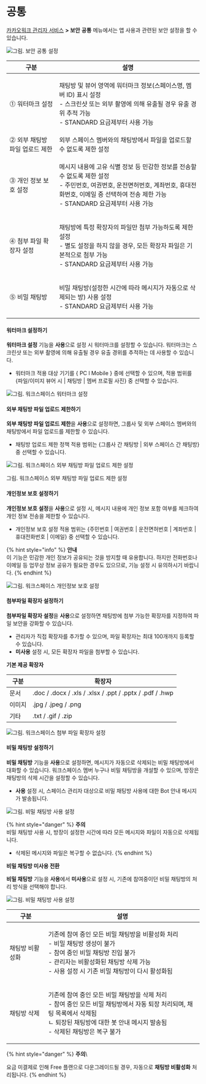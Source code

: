 # 공통

[카카오워크 관리자 서비스](https://admin.kakaowork.com/) **> 보안** **공통** 메뉴에서는 앱 사용과 관련된 보안 설정을 할 수 있습니다.

![그림. 보안 공통 설정](https://s3-us-west-2.amazonaws.com/secure.notion-static.com/427d63f1-4396-4973-b94c-05cd9b36911a/%EB%B3%B4%EC%95%88%EA%B3%B5%ED%86%B5%EC%84%A4%EC%A0%95.png)

| 구분                 | 설명                                                                                                                                     |
| ------------------ | -------------------------------------------------------------------------------------------------------------------------------------- |
| ⓵ 워터마크 설정          | <p>채팅방 및 뷰어 영역에 워터마크 정보(스페이스명, 멤버 ID) 표시 설정<br>- 스크린샷 또는 외부 촬영에 의해 유출될 경우 유출 경위 추적 가능<br>- STANDARD 요금제부터 사용 가능</p>                    |
| ⓶ 외부 채팅방 파일 업로드 제한 | 외부 스페이스 멤버와의 채팅방에서 파일을 업로드할 수 없도록 제한 설정                                                                                                |
| ⓷ 개인 정보 보호 설정      | <p>메시지 내용에 고유 식별 정보 등 민감한 정보를 전송할 수 없도록 제한 설정<br>- 주민번호, 여권번호, 운전면허번호, 계좌번호, 휴대전화번호, 이메일 중 선택하여 전송 제한 가능<br>- STANDARD 요금제부터 사용 가능</p> |
| ⓸ 첨부 파일 확장자 설정     | <p>채팅방에 특정 확장자의 파일만 첨부 가능하도록 제한 설정<br>- 별도 설정을 하지 않을 경우, 모든 확장자 파일은 기본적으로 첨부 가능<br>- STANDARD 요금제부터 사용 가능</p>                          |
| ⓹ 비밀 채팅방           | <p>비밀 채팅방(설정한 시간에 따라 메시지가 자동으로 삭제되는 방) 사용 설정<br>- STANDARD 요금제부터 사용 가능</p>                                                             |

#### 워터마크 설정하기

**워터마크 설정** 기능을 **사용**으로 설정 시 워터마크를 설정할 수 있습니다. 워터마크는 스크린샷 또는 외부 촬영에 의해 유출될 경우 유출 경위를 추적하는 데 사용할 수 있습니다.

* 워터마크 적용 대상 기기를 { PC l Mobile } 중에 선택할 수 있으며, 적용 범위를 {파일/이미지 뷰어 시 | 채팅방 | 멤버 프로필 사진} 중 선택할 수 있습니다.

![그림. 워크스페이스 워터마크 설정](https://s3-us-west-2.amazonaws.com/secure.notion-static.com/bb00b94f-b0d8-414e-a1a2-280b625c8271/%EC%9B%8C%ED%81%AC%EC%8A%A4%ED%8E%98%EC%9D%B4%EC%8A%A4\_%EC%9B%8C%ED%84%B0%EB%A7%88%ED%81%AC\_%EC%84%A4%EC%A0%95.png)

#### 외부 채팅방 파일 업로드 제한하기

**외부 채팅방 파일 업로드 제한**을 **사용**으로 설정하면, 그룹사 및 외부 스페이스 멤버와의 채팅방에서 파일 업로드를 제한할 수 있습니다.

* 채팅방 업로드 제한 정책 적용 범위는 {그룹사 간 채팅방 | 외부 스페이스 간 채팅방} 중 선택할 수 있습니다.

![그림. 워크스페이스 외부 채팅방 파일 업로드 제한 설정](https://s3-us-west-2.amazonaws.com/secure.notion-static.com/ccdcb349-3349-4e24-a01a-5acc8e93d5c7/%EC%9B%8C%ED%81%AC%EC%8A%A4%ED%8E%98%EC%9D%B4%EC%8A%A4\_%EC%99%B8%EB%B6%80\_%EC%B1%84%ED%8C%85%EB%B0%A9\_%ED%8C%8C%EC%9D%BC\_%EC%97%85%EB%A1%9C%EB%93%9C\_%EC%A0%9C%ED%95%9C\_%EC%84%A4%EC%A0%95\_\(2\).png)

그림. 워크스페이스 외부 채팅방 파일 업로드 제한 설정

#### 개인정보 보호 설정하기

**개인정보 보호 설정**을 **사용**으로 설정 시, 메시지 내용에 개인 정보 포함 여부를 체크하여 개인 정보 전송을 제한할 수 있습니다.

* 개인정보 보호 설정 적용 범위는 {주민번호 | 여권번호 | 운전면허번호 | 계좌번호 | 휴대전화번호 | 이메일} 중 선택할 수 있습니다.

{% hint style="info" %}
**안내**\
이 기능은 민감한 개인 정보가 공유되는 것을 방지할 때 유용합니다. 하지만 전화번호나 이메일 등 업무상 정보 공유가 필요한 경우도 있으므로, 기능 설정 시 유의하시기 바랍니다.
{% endhint %}

![그림. 워크스페이스 개인정보 보호 설정](https://s3-us-west-2.amazonaws.com/secure.notion-static.com/811f421c-9d80-414c-a3f4-0f0fb7bb8c0b/%EC%9B%8C%ED%81%AC%EC%8A%A4%ED%8E%98%EC%9D%B4%EC%8A%A4\_%EA%B0%9C%EC%9D%B8%EC%A0%95%EB%B3%B4\_%EB%B3%B4%ED%98%B8\_%EC%84%A4%EC%A0%95.png)

#### 첨부파일 확장자 설정하기

**첨부파일 확장자 설정**을 **사용**으로 설정하면 채팅방에 첨부 가능한 확장자를 지정하여 파일 보안을 강화할 수 있습니다.

* 관리자가 직접 확장자를 추가할 수 있으며, 파일 확장자는 최대 100개까지 등록할 수 있습니다.
* **미사용** 설정 시, 모든 확장자 파일을 첨부할 수 있습니다.

**기본 제공 확장자**

| 구분  | 확장자                                                      |
| --- | -------------------------------------------------------- |
| 문서  | .doc / .docx / .xls / .xlsx / .ppt / .pptx / .pdf / .hwp |
| 이미지 | .jpg / .jpeg / .png                                      |
| 기타  | .txt / .gif / .zip                                       |

![그림. 워크스페이스 첨부 파일 확장자 설정](https://s3-us-west-2.amazonaws.com/secure.notion-static.com/a2c00f80-dabc-45d4-bd18-d23f469031e1/%EC%B2%A8%EB%B6%80%ED%8C%8C%EC%9D%BC\_%ED%99%95%EC%9E%A5%EC%9E%90\_%EC%84%A4%EC%A0%95%ED%95%98%EA%B8%B0.png)

#### 비밀 채팅방 설정하기

**비밀 채팅방** 기능을 **사용**으로 설정하면, 메시지가 자동으로 삭제되는 비밀 채팅방에서 대화할 수 있습니다. 워크스페이스 멤버 누구나 비밀 채팅방을 개설할 수 있으며, 방장은 채팅방의 삭제 시간을 설정할 수 있습니다.

* **사용** 설정 시, 스페이스 관리자 대상으로 비밀 채팅방 사용에 대한 Bot 안내 메시지가 발송됩니다.

![그림. 비밀 채팅방 사용 설정](https://s3-us-west-2.amazonaws.com/secure.notion-static.com/4f46c7ba-0aa9-4f32-8da4-4554c1b8dd68/%EB%B9%84%EB%B0%80\_%EC%B1%84%ED%8C%85%EB%B0%A9\_%EC%82%AC%EC%9A%A9\_%EC%84%A4%EC%A0%95.png)

{% hint style="danger" %}
**주의**\
비밀 채팅방 사용 시, 방장이 설정한 시간에 따라 모든 메시지와 파일이 자동으로 삭제됩니다.

* 삭제된 메시지와 파일은 복구할 수 없습니다.
{% endhint %}

**비밀 채팅방 미사용 전환**

**비밀 채팅방** 기능을 **사용**에서 **미사용**으로 설정 시, 기존에 참여중이던 비밀 채팅방의 처리 방식을 선택해야 합니다.

![그림. 비밀 채팅방 사용 설정](https://s3-us-west-2.amazonaws.com/secure.notion-static.com/af56bccb-063f-402a-8148-945303e338ab/%EB%B9%84%EB%B0%80\_%EC%B1%84%ED%8C%85%EB%B0%A9\_%EC%82%AC%EC%9A%A9\_%EC%84%A4%EC%A0%95\_\(3\).png)

| 구분       | 설명                                                                                                                                       |
| -------- | ---------------------------------------------------------------------------------------------------------------------------------------- |
| 채팅방 비활성화 | <p>기존에 참여 중인 모든 비밀 채팅방을 비활성화 처리<br>- 비밀 채팅방 생성이 불가<br>- 참여 중인 비밀 채팅방 진입 불가<br>- 관리자는 비활성화된 채팅방 삭제 가능<br>- 사용 설정 시 기존 비밀 채팅방이 다시 활성화됨</p> |
| 채팅방 삭제   | <p>기존에 참여 중인 모든 비밀 채팅방을 삭제 처리<br>- 참여 중인 모든 비밀 채팅방에서 자동 퇴장 처리되며, 채팅 목록에서 삭제됨 <br>    ㄴ 퇴장된 채팅방에 대한 봇 안내 메시지 발송됨<br>- 삭제된 채팅방은 복구 불가</p>  |

{% hint style="danger" %}
**주의**\\

요금 미결제로 인해 Free 플랜으로 다운그레이드될 경우, 자동으로 **채팅방 비활성화** 처리됩니다.
{% endhint %}
